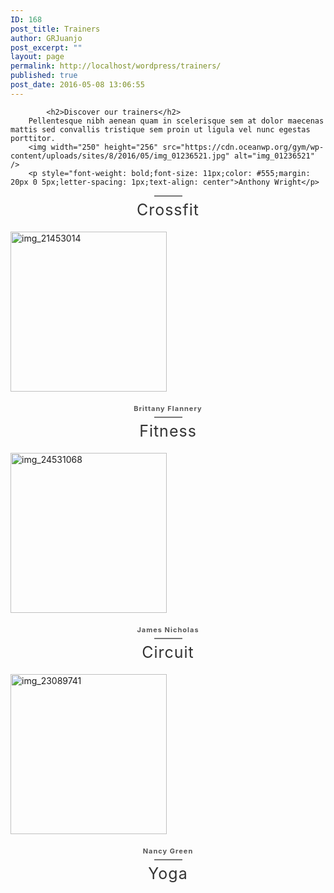 ```yaml
---
ID: 168
post_title: Trainers
author: GRJuanjo
post_excerpt: ""
layout: page
permalink: http://localhost/wordpress/trainers/
published: true
post_date: 2016-05-08 13:06:55
---
```

			<h2>Discover our trainers</h2>		
		Pellentesque nibh aenean quam in scelerisque sem at dolor maecenas mattis sed convallis tristique sem proin ut ligula vel nunc egestas porttitor.		
		<img width="250" height="256" src="https://cdn.oceanwp.org/gym/wp-content/uploads/sites/8/2016/05/img_01236521.jpg" alt="img_01236521" />		
		<p style="font-weight: bold;font-size: 11px;color: #555;margin: 20px 0 5px;letter-spacing: 1px;text-align: center">Anthony Wright</p>
<hr style="background: #777;width: 45px;height: 2px;margin: 6px auto;border: 0">
<h2 style="color: #333;font-size: 25px;font-weight: normal;margin: 0 0 20px;letter-spacing: 1px;text-align: center">Crossfit</h2>		
							<a href="#" target="_blank">
				</a>
							<a href="#" target="_blank">
				</a>
							<a href="#" target="_blank">
				</a>
							<a href="#" target="_blank">
				</a>
		<img width="250" height="256" src="https://cdn.oceanwp.org/gym/wp-content/uploads/sites/8/2016/05/img_21453014.jpg" alt="img_21453014" />		
		<p style="font-weight: bold;font-size: 11px;color: #555;margin: 20px 0 5px;letter-spacing: 1px;text-align: center">Brittany Flannery</p>
<hr style="background: #777;width: 45px;height: 2px;margin: 6px auto;border: 0" />
<h2 style="color: #333;font-size: 25px;font-weight: normal;margin: 0 0 20px;letter-spacing: 1px;text-align: center">Fitness</h2>		
							<a href="#" target="_blank">
				</a>
							<a href="#" target="_blank">
				</a>
							<a href="#" target="_blank">
				</a>
							<a href="#" target="_blank">
				</a>
		<img width="250" height="256" src="https://cdn.oceanwp.org/gym/wp-content/uploads/sites/8/2016/05/img_24531068.jpg" alt="img_24531068" />		
		<p style="font-weight: bold;font-size: 11px;color: #555;margin: 20px 0 5px;letter-spacing: 1px;text-align: center">James Nicholas</p>
<hr style="background: #777;width: 45px;height: 2px;margin: 6px auto;border: 0" />
<h2 style="color: #333;font-size: 25px;font-weight: normal;margin: 0 0 20px;letter-spacing: 1px;text-align: center">Circuit</h2>		
							<a href="#" target="_blank">
				</a>
							<a href="#" target="_blank">
				</a>
							<a href="#" target="_blank">
				</a>
							<a href="#" target="_blank">
				</a>
		<img width="250" height="256" src="https://cdn.oceanwp.org/gym/wp-content/uploads/sites/8/2016/05/img_23089741.jpg" alt="img_23089741" />		
		<p style="font-weight: bold;font-size: 11px;color: #555;margin: 20px 0 5px;letter-spacing: 1px;text-align: center">Nancy Green
<hr style="background: #777;width: 45px;height: 2px;margin: 6px auto;border: 0" />
<h2 style="color: #333;font-size: 25px;font-weight: normal;margin: 0 0 20px;letter-spacing: 1px;text-align: center">Yoga</h2>		
							<a href="#" target="_blank">
				</a>
							<a href="#" target="_blank">
				</a>
							<a href="#" target="_blank">
				</a>
							<a href="#" target="_blank">
				</a>